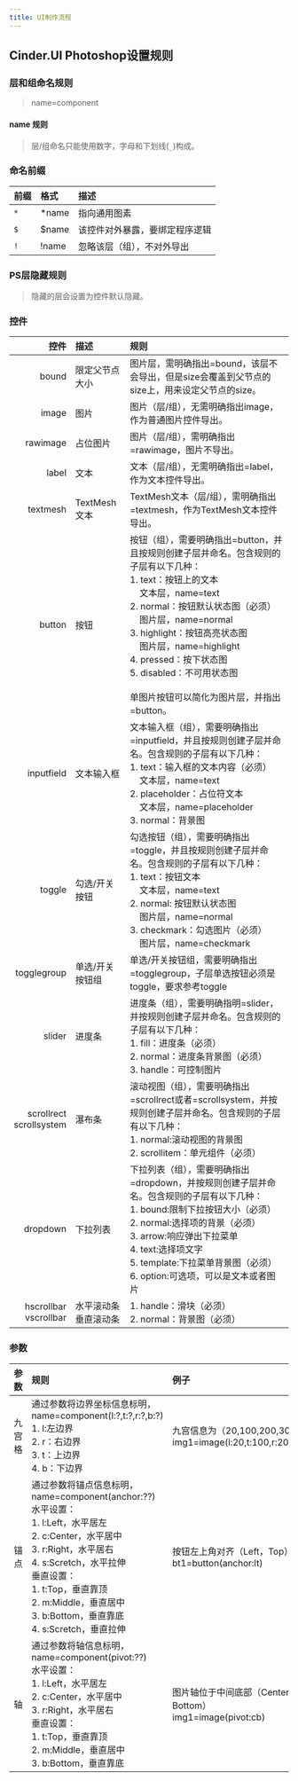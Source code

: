 ```yaml
---
title: UI制作流程
---
```


## Cinder.UI Photoshop设置规则

### 层和组命名规则

> name=component

#### name 规则

> 层/组命名只能使用数字，字母和下划线(`_`)构成。

### 命名前缀

|前缀|格式|描述|
|:--|:--|:--|
|`*`|*name|指向通用图素|
|`$`|$name|该控件对外暴露，要绑定程序逻辑|
|`!`|!name|忽略该层（组），不对外导出|

### PS层隐藏规则

> 隐藏的层会设置为控件默认隐藏。

### 控件

|控件|描述|规则
|--:|:--|:--|
|bound|限定父节点大小|图片层，需明确指出=bound，该层不会导出，但是size会覆盖到父节点的size上，用来设定父节点的size。|
|image|图片|图片（层/组），无需明确指出image，作为普通图片控件导出。|
|rawimage|占位图片|图片（层/组），需明确指出=rawimage，图片不导出。|
|label|文本|文本（层/组），无需明确指出=label，作为文本控件导出。|
|textmesh|TextMesh文本|TextMesh文本（层/组），需明确指出=textmesh，作为TextMesh文本控件导出。|
|button|按钮|按钮（组），需要明确指出=button，并且按规则创建子层并命名。包含规则的子层有以下几种：<br>1. text：按钮上的文本<br>&nbsp;&nbsp;&nbsp;&nbsp;文本层，name=text<br>2. normal：按钮默认状态图（必须）<br>&nbsp;&nbsp;&nbsp;&nbsp;图片层，name=normal<br>3. highlight：按钮高亮状态图<br>&nbsp;&nbsp;&nbsp;&nbsp;图片层，name=highlight<br>4. pressed：按下状态图<br>5. disabled：不可用状态图<br><br>单图片按钮可以简化为图片层，并指出=button。|
|inputfield|文本输入框|文本输入框（组），需要明确指出=inputfield，并且按规则创建子层并命名。包含规则的子层有以下几种：<br>1. text：输入框的文本内容（必须）<br>&nbsp;&nbsp;&nbsp;&nbsp;文本层，name=text<br>2. placeholder：占位符文本<br>&nbsp;&nbsp;&nbsp;&nbsp;文本层，name=placeholder<br>3. normal：背景图|
|toggle|勾选/开关按钮|勾选按钮（组），需要明确指出=toggle，并且按规则创建子层并命名。包含规则的子层有以下几种：<br>1. text：按钮文本<br>&nbsp;&nbsp;&nbsp;&nbsp;文本层，name=text<br>2. normal: 按钮默认状态图<br>&nbsp;&nbsp;&nbsp;&nbsp;图片层，name=normal<br>3. checkmark：勾选图片（必须）<br>&nbsp;&nbsp;&nbsp;&nbsp;图片层，name=checkmark|
|togglegroup|单选/开关按钮组|单选/开关按钮组，需要明确指出=togglegroup，子层单选按钮必须是toggle，要求参考toggle|
|slider|进度条|进度条（组），需要明确指明=slider，并按规则创建子层并命名。包含规则的子层有以下几种：<br>1. fill：进度条（必须）<br>2. normal：进度条背景图（必须）<br>3. handle：可控制图片|
|scrollrect<br>scrollsystem|瀑布条|滚动视图（组），需要明确指出=scrollrect或者=scrollsystem，并按规则创建子层并命名。包含规则的子层有以下几种：<br>1. normal:滚动视图的背景图<br>2. scrollitem：单元组件（必须）|
|dropdown|下拉列表|下拉列表（组），需要明确指出=dropdown，并按规则创建子层并命名。包含规则的子层有以下几种：<br>1. bound:限制下拉按钮大小（必须）<br>2. normal:选择项的背景（必须）<br>3. arrow:响应弹出下拉菜单<br>4. text:选择项文字<br>5. template:下拉菜单背景图（必须）<br>6. option:可选项，可以是文本或者图片|
|hscrollbar<br>vscrollbar|水平滚动条<br>垂直滚动条|1. handle：滑块（必须）<br>2. normal：背景图（必须）|

### 参数

|参数|规则|例子|
|:--|:--|:--|
|九宫格|通过参数将边界坐标信息标明，name=component(l:?,t:?,r:?,b:?)<br>1. l:左边界<br>2. r：右边界<br>3. t：上边界<br>4. b：下边界|九宫信息为（20,100,200,300)<br>img1=image(l:20,t:100,r:200,b:300)|
|锚点|通过参数将锚点信息标明，name=component(anchor:??)<br>水平设置：<br>1. l:Left，水平居左<br>2. c:Center，水平居中<br>3. r:Right，水平居右<br>4. s:Scretch，水平拉伸<br>垂直设置：<br>1. t:Top，垂直靠顶<br>2. m:Middle，垂直居中<br>3. b:Bottom，垂直靠底<br>4. s:Scretch，垂直拉伸|按钮左上角对齐（Left，Top）<br>  bt1=button(anchor:lt)|
|轴|通过参数将轴信息标明，name=component(pivot:??)<br>水平设置：<br>1. l:Left，水平居左<br>2. c:Center，水平居中<br>3. r:Right，水平居右<br>垂直设置：<br>1. t:Top，垂直靠顶<br>2. m:Middle，垂直居中<br>3. b:Bottom，垂直靠底|图片轴位于中间底部（Center，Bottom）<br>img1=image(pivot:cb)|
